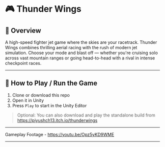 # 🎮 Thunder Wings

## 📌 Overview
A high-speed fighter jet game where the skies are your racetrack. Thunder Wings combines thrilling aerial racing with the rush of modern jet simulation. Choose your mode and blast off — whether you're cruising solo across vast mountain ranges or going head-to-head with a rival in intense checkpoint races.

---

## 🧪 How to Play / Run the Game
1. Clone or download this repo
2. Open it in Unity
3. Press `Play` to start in the Unity Editor

> Optional: You can also download and play the standalone build from https://piyushch13.itch.io/thunderwings

---

Gameplay Footage - https://youtu.be/Opz5yKD9WME

---
